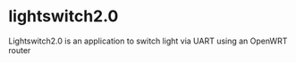 lightswitch2.0
==============

Lightswitch2.0 is an application to switch light via UART using an OpenWRT router